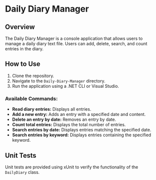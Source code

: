 ﻿# Daily Diary Manager

## Overview
The Daily Diary Manager is a console application that allows users to manage a daily diary text file. Users can add, delete, search, and count entries in the diary.

## How to Use
1. Clone the repository.
2. Navigate to the `Daily-Diary-Manager` directory.
3. Run the application using a .NET CLI or Visual Studio.

### Available Commands:
- **Read diary entries:** Displays all entries.
- **Add a new entry:** Adds an entry with a specified date and content.
- **Delete an entry by date:** Removes an entry by date.
- **Count total entries:** Displays the total number of entries.
- **Search entries by date:** Displays entries matching the specified date.
- **Search entries by keyword:** Displays entries containing the specified keyword.

## Unit Tests
Unit tests are provided using xUnit to verify the functionality of the `DailyDiary` class.

